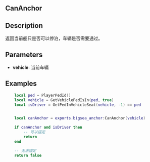 
## CanAnchor

## Description

返回当前船只是否可以停泊，车辆是否需要通过。

## Parameters

* **vehicle**: 当前车辆

## Examples

```lua
    local ped = PlayerPedId()
    local vehicle = GetVehiclePedIsIn(ped, true)
    local isDriver = GetPedInVehicleSeat(vehicle, -1) == ped


    local canAnchor = exports.bigsea_anchor:CanAnchor(vehicle)

    if canAnchor and isDriver then
        -- 可以锚定
        return
    end

    -- 无法锚定
    return false

```
